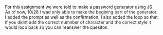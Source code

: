 For this assignment we were told to make a password generator using JS
As of now, 10/28 I wad only able to make the begining part of the generator. I added the prompt as well as the confirmation. I also added the loop so that if you didnt add the correct numnber of character and the correct style it would loop back so you can reanswer the quesiton. 